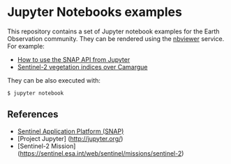 # Jupyter Notebooks examples

This repository contains a set of Jupyter notebook examples for the Earth Observation community. They can be rendered using the [nbviewer](http://nbviewer.jupyter.org/) service. For example:

* [How to use the SNAP API from Jupyter](http://nbviewer.jupyter.org/github/crossi-T2/gep-jupyter-notebooks/blob/master/notebooks/snappy%201st%20contact.ipynb)
* [Sentinel-2 vegetation indices over Camargue](http://nbviewer.jupyter.org/github/crossi-T2/gep-jupyter-notebooks/blob/master/notebooks/Sentinel%202%20Camargue.ipynb)

They can be also executed with:

```
$ jupyter notebook
```

## References

* [Sentinel Application Platform (SNAP)](http://step.esa.int/main/toolboxes/snap/)
* [Project Jupyter] (http://jupyter.org/)
* [Sentinel-2 Mission] (https://sentinel.esa.int/web/sentinel/missions/sentinel-2)
